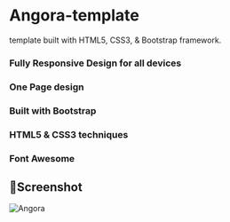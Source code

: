 # Angora-template
template built with HTML5, CSS3, & Bootstrap framework.

### Fully Responsive Design for all devices
### One Page design
### Built with Bootstrap
### HTML5 & CSS3 techniques
### Font Awesome

## 📸Screenshot

![Angora](https://user-images.githubusercontent.com/90098467/231539876-3721f112-2b11-46ae-9d7c-fce0f260d348.png)
